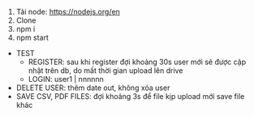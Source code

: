 1. Tải node: https://nodejs.org/en
2. Clone
3. npm i
4. npm start

- TEST 
    - REGISTER: sau khi register đợi khoảng 30s user mới sẽ được cập nhật trên db, do mất thời gian upload lên drive
    - LOGIN: user1 | nnnnnn
- DELETE USER: thêm date out, không xóa user
- SAVE CSV, PDF FILES: đợi khoảng 3s để file kịp upload mới save file khác